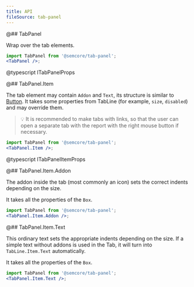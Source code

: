 ```yaml
---
title: API
fileSource: tab-panel
---
```


@## TabPanel

Wrap over the tab elements.

```jsx
import TabPanel from '@semcore/tab-panel';
<TabPanel />;
```

@typescript ITabPanelProps

@## TabPanel.Item

The tab element may contain `Addon` and `Text`, its structure is similar to [Button](/components/button/). It takes some properties from TabLine (for example, `size`, `disabled`) and may override them.

> 💡 It is recommended to make tabs with links, so that the user can open a separate tab with the report with the right mouse button if necessary.

```jsx
import TabPanel from '@semcore/tab-panel';
<TabPanel.Item />;
```

@typescript ITabPanelItemProps

@## TabPanel.Item.Addon

The addon inside the tab (most commonly an icon) sets the correct indents depending on the size.

It takes all the properties of the `Box`.

```jsx
import TabPanel from '@semcore/tab-panel';
<TabPanel.Item.Addon />;
```

@## TabPanel.Item.Text

This ordinary text sets the appropriate indents depending on the size. If a simple text without addons is used in the Tab, it will turn into `TabLine.Item.Text` automatically.

It takes all the properties of the `Box`.

```jsx
import TabPanel from '@semcore/tab-panel';
<TabPanel.Item.Text />;
```
